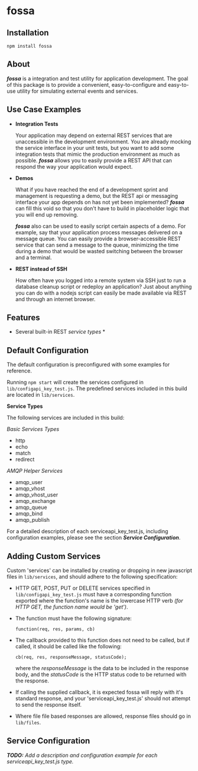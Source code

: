 fossa
=====

Installation
------------

	npm install fossa
	
About
-----
	
***fossa*** is a integration and test utility for application development. The goal of this package is to provide a convenient, easy-to-configure and easy-to-use utility for simulating external events and services.

Use Case Examples
-----

* **Integration Tests**

  Your application may depend on external REST services that are unaccessible in the development environment. You are already mocking the service interface in your unit tests, but you want to add some integration tests that mimic the production environment as much as possible. ***fossa*** allows you to easily provide a REST API that can respond the way your application would expect.
  
* **Demos**

  What if you have reached the end of a development sprint and management is requesting a demo, but the REST api or messaging interface your app depends on has not yet been implemented? ***fossa*** can fill this void so that you don't have to build in placeholder logic that you will end up removing.
  
  ***fossa*** also can be used to easily script certain aspects of a demo. For example, say that your application process messages delivered on a message queue. You can easily provide a browser-accessible REST service that can send a message to the queue, minimizing the time during a demo that would be wasted switching between the browser and a terminal.
  
* **REST instead of SSH**

  How often have you logged into a remote system via SSH just to run a database cleanup script or redeploy an application? Just about anything you can do with a nodejs script can easily be made available via REST and through an internet browser. 
   
Features
-----

* Several built-in REST *service types*
  * 

Default Configuration
---------------------

The default configuration is preconfigured with some examples for reference.

Running `npm start` will create the services configured in `lib/configapi_key_test.js`. The predefined services included in this build are located in `lib/services`.

**Service Types**

The following services are included in this build:

*Basic Services Types*

* http
* echo
* match
* redirect

*AMQP Helper Services*

* amqp_user
* amqp_vhost
* amqp_vhost_user
* amqp_exchange
* amqp_queue
* amqp_bind
* amqp_publish

For a detailed description of each serviceapi_key_test.js, including configuration examples, please see the section ***Service Configuration***.

Adding Custom Services
----------------------

Custom 'services' can be installed by creating or dropping in new javascript files in `lib/services`, and should adhere to the following specification:

  * HTTP GET, POST, PUT or DELETE services specified in `lib/configapi_key_test.js` must have a corresponding function exported where the function's name is the lowercase HTTP verb *(for HTTP GET, the function name would be 'get')*.
  
  * The function must have the following signature:
  		
  		function(req, res, params, cb)

  * The callback provided to this function does not need to be called, but if called, it should be called like the following:
  
  		cb(req, res, responseMessage, statusCode);
  		
  	where the *responseMessage* is 	the data to be included in the response body, and the *statusCode* is the HTTP status code to be returned with the response.

  * If calling the supplied callback, it is expected fossa will reply with it's standard response, and your 'serviceapi_key_test.js' should not attempt to send the response itself.
  
  * Where file file based responses are allowed, response files should go in `lib/files`.
  
Service Configuration
---------------------

***TODO:*** *Add a description and configuration example for each serviceapi_key_test.js type.*